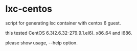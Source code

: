 lxc-centos
========

script for generating lxc container with centos 6 guest.

this tested CentOS 6.3(2.6.32-279.9.1.el6). x86_64 and i686.

please show usage, --help option.
